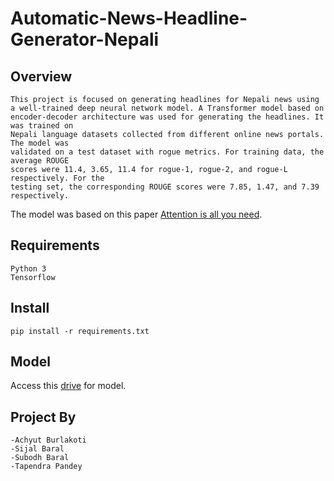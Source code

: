 # Automatic-News-Headline-Generator-Nepali

## Overview
```
This project is focused on generating headlines for Nepali news using
a well-trained deep neural network model. A Transformer model based on
encoder-decoder architecture was used for generating the headlines. It was trained on
Nepali language datasets collected from different online news portals. The model was
validated on a test dataset with rogue metrics. For training data, the average ROUGE
scores were 11.4, 3.65, 11.4 for rogue-1, rogue-2, and rogue-L respectively. For the
testing set, the corresponding ROUGE scores were 7.85, 1.47, and 7.39 respectively.
```
The model was based on this paper [Attention is all you need](https://arxiv.org/abs/1706.03762).

## Requirements
```
Python 3
Tensorflow
```

## Install
```
pip install -r requirements.txt
```
## Model 

Access this [drive](https://drive.google.com/drive/folders/1xnXEZX0hPsQWPTwOcxlmVL4ru0unLig5?usp=sharing) for model.

## Project By
```
-Achyut Burlakoti
-Sijal Baral
-Subodh Baral
-Tapendra Pandey
```
